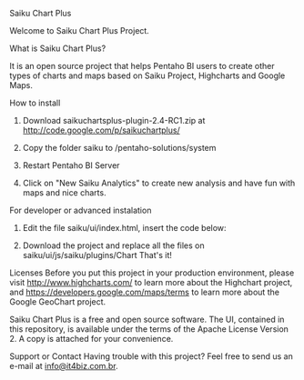 Saiku Chart Plus

Welcome to Saiku Chart Plus Project.

What is Saiku Chart Plus? 

It is an open source project that helps Pentaho BI users to create other types of charts and maps based on Saiku Project, Highcharts and Google Maps.

How to install

1) Download saikuchartsplus-plugin-2.4-RC1.zip at http://code.google.com/p/saikuchartplus/

2) Copy the folder saiku to /pentaho-solutions/system

3) Restart Pentaho BI Server

4) Click on "New Saiku Analytics" to create new analysis and have fun with maps and nice charts.

For developer or advanced instalation

1) Edit the file saiku/ui/index.html, insert the code below:

<!--Load the Google AJAX API-->
<script type="text/javascript" src="https://www.google.com/jsapi"></script>
<script type="text/javascript"> 
    google.load('visualization', '1.0', {'packages':['geochart']});
</script>

2) Download the project and replace all the files on saiku/ui/js/saiku/plugins/Chart That's it!

Licenses
Before you put this project in your production environment, please visit http://www.highcharts.com/ to learn more about the Highchart project, and https://developers.google.com/maps/terms to learn more about the Google GeoChart project.

Saiku Chart Plus is a free and open source software. The UI, contained in this repository, is available under the terms of the Apache License Version 2. A copy is attached for your convenience.

Support or Contact
Having trouble with this project? Feel free to send us an e-mail at info@it4biz.com.br.